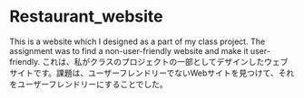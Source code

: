 # Restaurant_website
This is a website which I designed as a part of my class project. The assignment was to find a non-user-friendly website and make it user-friendly.
これは、私がクラスのプロジェクトの一部としてデザインしたウェブサイトです。課題は、ユーザーフレンドリーでないWebサイトを見つけて、それをユーザーフレンドリーにすることでした。
